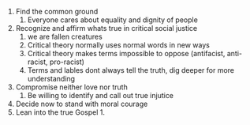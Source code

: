 1. Find the common ground
	1. Everyone cares about equality and dignity of people
2. Recognize and affirm whats true in critical social justice
	1. we are fallen creatures
	2. Critical theory normally uses normal words in new ways
	3. Critical theory makes terms impossible to oppose (antifacist, anti-racist, pro-racist)
	4. Terms and lables dont always tell the truth, dig deeper for more understanding
3. Compromise neither love nor truth
	1. Be willing to identify and call out true injutice
4. Decide now to stand with moral courage
5. Lean into the true Gospel
	1. 
